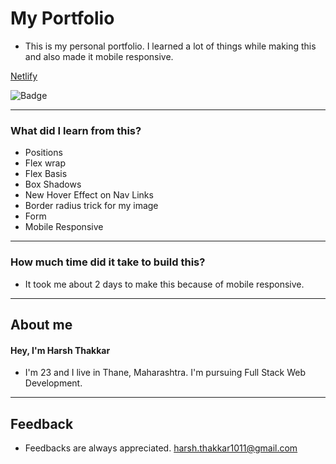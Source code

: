 # **My Portfolio**

- This is my personal portfolio. I learned a lot of things while making this and also made it mobile responsive. 

[Netlify](https://harshcodes.netlify.app/)

![Badge](https://img.shields.io/badge/Netlify-Link-green)

---

### **What did I learn from this?**

- Positions 
- Flex wrap
- Flex Basis
- Box Shadows
- New Hover Effect on Nav Links
- Border radius trick for my image
- Form
- Mobile Responsive

---

### **How much time did it take to build this?**

- It took me about 2 days to make this because of mobile responsive.

---

## **About me**

#### **Hey, I'm Harsh Thakkar**

- I'm 23 and I live in Thane, Maharashtra. I'm pursuing Full Stack Web Development.

---

## **Feedback**
- Feedbacks are always appreciated. harsh.thakkar1011@gmail.com